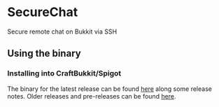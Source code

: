# SecureChat
Secure remote chat on Bukkit via SSH

## Using the binary
### Installing into CraftBukkit/Spigot
The binary for the latest release can be found [here][release_latest] along some release notes. Older releases and pre-releases can be found [here][releases].

[release_latest]: ../../releases/latest
[releases]: ../../releases
